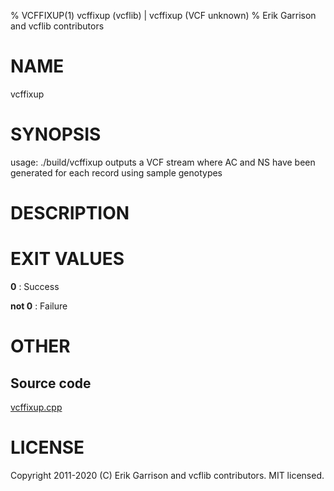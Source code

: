 % VCFFIXUP(1) vcffixup (vcflib) | vcffixup (VCF unknown)
% Erik Garrison and vcflib contributors

# NAME

vcffixup

# SYNOPSIS

usage: ./build/vcffixup <vcf file> outputs a VCF stream where AC and NS have been generated for each record using sample genotypes

# DESCRIPTION







# EXIT VALUES

**0**
: Success

**not 0**
: Failure

# OTHER

## Source code

[vcffixup.cpp](https://github.com/vcflib/vcflib/blob/master/src/vcffixup.cpp)

# LICENSE

Copyright 2011-2020 (C) Erik Garrison and vcflib contributors. MIT licensed.

<!--
  Created with ./scripts/bin2md.rb scripts/bin2md-template.erb
-->
